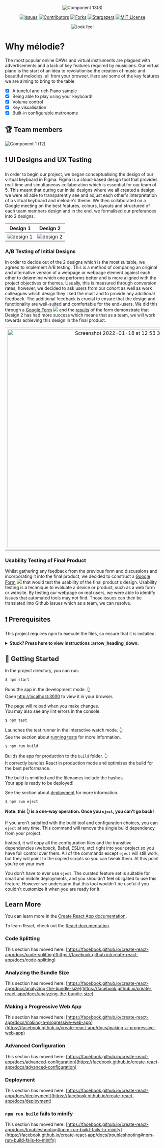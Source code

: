 <div align="center">

![Component 13(3)](https://user-images.githubusercontent.com/54673205/148420510-0fd3cdb6-042f-4aa6-9518-140793801cdd.png)

[![Issues][issues-badge]][issues-url]
[![Contributors][contributors-badge]][contributors-url]
[![Forks][forks-badge]][forks-url]
[![Stargazers][stars-badge]][stars-url]
[![MIT License][license-badge]][license-url]

![look feel](https://user-images.githubusercontent.com/54673205/148524396-0582a4b3-0a7f-4ea2-a9b7-54e24dd68579.png)  

</div>

# Why mélodie?

The most popular online DAWs and virtual instruments are plagued with advertisements and a lack of key features required by musicians. Our virtual piano is the start of an idea to revolutionise the creation of music and beautiful melodies, all from your browser. Here are some of the key features we are aiming to bring to the table:

- [x] A tuneful and rich Piano sample
- [x] Being able to play using your keyboard!
- [x] Volume control
- [x] Key visualisation
- [x] Built-in configurable metronome

## :trophy: Team members

![Component 1 (12)](https://user-images.githubusercontent.com/90607671/149822239-f2c2952b-7f25-4f42-9cdd-0acbddced7d7.png)


## :heavy_exclamation_mark: UI Designs and UX Testing

In order to begin our project, we began conceptualising the design of our virtual keyboard in Figma. Figma is a cloud-based design tool that provides real-time and simultaneous collaboration which is essential for our team of 5. This meant that during our initial designs where we all created a design, we were all able to transparently see and adjust each other's interpretation of a virtual keyboard and mélodie's theme. We then collaborated on a Google meeting on the best features, colours, layouts and structured of each team members design and in the end, we formalised our preferances into 2 designs.

Design 1                   |  Design 2
:-------------------------:|:-------------------------:
![design 1](https://user-images.githubusercontent.com/54673305/149911704-59a77e06-e0d5-4a91-944e-ee0a2559b3c6.png) |  ![design 2](https://user-images.githubusercontent.com/54673305/149911790-efbf0554-84c9-4c1d-872a-b5fe4b1a7f80.png)

### A/B Testing of Initial Designs 

In order to decide out of the 2 designs which is the most suitable, we agreed to implement A/B testing. This is a method of comparing an original and alternative version of a webpage or webpage element against each other to determine which one performs better and is more aligned with the project objectives or themes. Usually, this is measured through conversion rates, however, we decided to ask users from our cohort as well as work colleagues which design they liked the most and to provide any additional feedback. The additional feedback is crucial to ensure that the design and functionality are well-suited and comfortable for the end-users. We did this through a [Google Form](https://forms.gle/oGP2Z5ya8JYSQ3oj8) ![](https://user-images.githubusercontent.com/54673305/149938128-5a80d437-f65a-4e59-b875-6128e7b320d8.png) and the [results](https://docs.google.com/spreadsheets/d/10MxjZOEHTrxK1OWae4IZZT18MHrDF0U7FuKx6qBaNYE/edit?resourcekey#gid=733658812) of the form demonstrate that Design 2 has had more success which means that as a team, we will work towards achieving this design in the final product.

|                          |                          |
:-------------------------:|:-------------------------:
<img width="710" alt="Screenshot 2022-01-18 at 12 53 36" src="https://user-images.githubusercontent.com/54673305/149941036-a5cc3dff-bab8-470e-933e-b53221d6e121.png"> | <img width="714" alt="Screenshot 2022-01-18 at 12 53 16" src="https://user-images.githubusercontent.com/54673305/149941104-537de179-eea0-4f5f-b206-88d10946172e.png">

### Usability Testing of Final Product

Whilst gathering any feedback from the previous form and discussions and incorporating it into the final product, we decided to construct a [Google Form](https://forms.gle/RzfgZcjYtmJ8q9Aq6) ![](https://user-images.githubusercontent.com/54673305/149938128-5a80d437-f65a-4e59-b875-6128e7b320d8.png) that would test the usability of the final product's design. Usability testing is a technique to evaluate a device or product, such as a web form or website. By testing our webpage on real users, we were able to identify issues that automated tools may not find. Those issues can then be translated into Github issues which as a team, we can resolve.

## :heavy_exclamation_mark: Prerequisites

This project requires npm to execute the files, so ensure that it is installed.

<details><summary><b>Stuck? Press here to view instructions :arrow_heading_down:</b></summary>

1. Ensure node and npm are installed by running the following commands in your terminal:

    ```sh
    $ node -v
    $ npm -v
    ```
    If they are not installed, follow the steps on [npm Docs](https://docs.npmjs.com/downloading-and-installing-node-js-and-npm).

2. Afterwards, clone this repo:

    ```sh
    $ git clone https://github.com/adaapp/testing-dec2021-team3.git
    ```
  
</details>

## :book: Getting Started

In the project directory, you can run:

  ```sh
  $ npm start
  ```

Runs the app in the development mode. :point_up_2: \
Open [http://localhost:3000](http://localhost:3000) to view it in your browser.

The page will reload when you make changes.\
You may also see any lint errors in the console.

  ```sh
  $ npm test
  ```
  
Launches the test runner in the interactive watch mode. :point_up_2: \
See the section about [running tests](https://facebook.github.io/create-react-app/docs/running-tests) for more information.

  ```sh
  $ npm run build
  ```
Builds the app for production to the `build` folder. :point_up_2: \
It correctly bundles React in production mode and optimizes the build for the best performance.

The build is minified and the filenames include the hashes.\
Your app is ready to be deployed!

See the section about [deployment](https://facebook.github.io/create-react-app/docs/deployment) for more information.

  ```sh
  $ npm run eject
  ```
**Note: this :point_up_2: is a one-way operation. Once you `eject`, you can't go back!**

If you aren't satisfied with the build tool and configuration choices, you can `eject` at any time. This command will remove the single build dependency from your project.

Instead, it will copy all the configuration files and the transitive dependencies (webpack, Babel, ESLint, etc) right into your project so you have full control over them. All of the commands except `eject` will still work, but they will point to the copied scripts so you can tweak them. At this point you're on your own.

You don't have to ever use `eject`. The curated feature set is suitable for small and middle deployments, and you shouldn't feel obligated to use this feature. However we understand that this tool wouldn't be useful if you couldn't customize it when you are ready for it.

## Learn More

You can learn more in the [Create React App documentation](https://facebook.github.io/create-react-app/docs/getting-started).

To learn React, check out the [React documentation](https://reactjs.org/).

### Code Splitting

This section has moved here: [https://facebook.github.io/create-react-app/docs/code-splitting](https://facebook.github.io/create-react-app/docs/code-splitting)

### Analyzing the Bundle Size

This section has moved here: [https://facebook.github.io/create-react-app/docs/analyzing-the-bundle-size](https://facebook.github.io/create-react-app/docs/analyzing-the-bundle-size)

### Making a Progressive Web App

This section has moved here: [https://facebook.github.io/create-react-app/docs/making-a-progressive-web-app](https://facebook.github.io/create-react-app/docs/making-a-progressive-web-app)

### Advanced Configuration

This section has moved here: [https://facebook.github.io/create-react-app/docs/advanced-configuration](https://facebook.github.io/create-react-app/docs/advanced-configuration)

### Deployment

This section has moved here: [https://facebook.github.io/create-react-app/docs/deployment](https://facebook.github.io/create-react-app/docs/deployment)

### `npm run build` fails to minify

This section has moved here: [https://facebook.github.io/create-react-app/docs/troubleshooting#npm-run-build-fails-to-minify](https://facebook.github.io/create-react-app/docs/troubleshooting#npm-run-build-fails-to-minify)
  
[issues-badge]: https://img.shields.io/github/issues/adaapp/testing-dec2021-team3.svg?style=for-the-badge
[issues-url]: https://github.com/adaapp/testing-dec2021-team3/issues
[contributors-badge]: https://img.shields.io/github/contributors/adaapp/testing-dec2021-team3.svg?style=for-the-badge
[contributors-url]: https://github.com/adaapp/testing-dec2021-team3/graphs/contributors
[forks-badge]: https://img.shields.io/github/forks/adaapp/testing-dec2021-team3.svg?style=for-the-badge
[forks-url]: https://github.com/adaapp/testing-dec2021-team3/network/members
[stars-badge]: https://img.shields.io/github/stars/adaapp/testing-dec2021-team3.svg?style=for-the-badge
[stars-url]: https://github.com/adaapp/testing-dec2021-team3/stargazers
[license-badge]: https://img.shields.io/github/license/adaapp/testing-dec2021-team3.svg?style=for-the-badge
[license-url]: https://github.com/adaapp/testing-dec2021-team3/blob/master/LICENSE.txt
